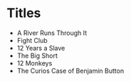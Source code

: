 # Titles

* A River Runs Through It
* Fight Club
* 12 Years a Slave
* The Big Short
* 12 Monkeys
* The Curios Case of Benjamin Button
